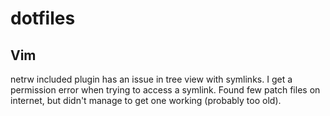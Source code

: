 # dotfiles
## Vim
netrw included plugin has an issue in tree view with symlinks. I get a permission error when trying to access
a symlink. Found few patch files on internet, but didn't manage to get one working (probably
too old).
